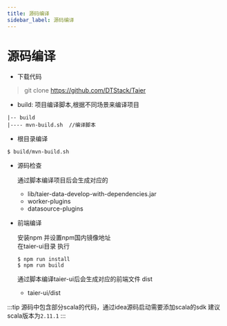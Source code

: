 ```yaml
---
title: 源码编译
sidebar_label: 源码编译
---
```


# 源码编译

- 下载代码
> git clone https://github.com/DTStack/Taier

- build: 项目编译脚本,根据不同场景来编译项目

```shell
|-- build
|---- mvn-build.sh  //编译脚本
```


- 根目录编译

```shell
$ build/mvn-build.sh
```

- 源码检查  

  通过脚本编译项目后会生成对应的  
  - lib/taier-data-develop-with-dependencies.jar   
  - worker-plugins  
  - datasource-plugins 
  


- 前端编译  
  
   安装npm 并设置npm国内镜像地址  
   在taier-ui目录 执行
   ```shell
   $ npm run install
   $ npm run build
   ```
   
   通过脚本编译taier-ui后会生成对应的前端文件 dist
   - taier-ui/dist

:::tip
源码中包含部分scala的代码，通过idea源码启动需要添加scala的sdk 建议scala版本为`2.11.1`
:::